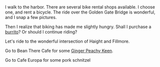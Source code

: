 I walk to the harbor.
There are several bike rental shops available.
I choose one, and rent a bicycle.
The ride over the Golden Gate Bridge is wonderful,
and I snap a few pictures.

Then I realize that biking has made me slightly hungry. Shall I purchase 
a [burrito](burrito/burrito.md)?
Or should I continue riding?

Let's ride to the wonderful intersection of Haight and Fillmore.

Go to Bean There Cafe for some [Ginger Peachy Keen](bikeride.md).

Go to Cafe Europa for some pork schnitzel